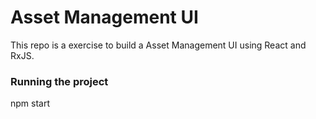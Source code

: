 # Asset Management UI

This repo is a exercise to build a Asset Management UI using React and RxJS.

### Running the project

npm start